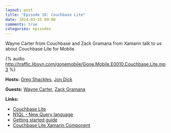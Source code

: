 ```yaml
---
layout: post
title: "Episode 10: Couchbase Lite"
date: 2014-03-25 09:00
comments: true
categories: episodes
---
```


Wayne Carter from Couchbase and Zack Gramana from Xamarin talk to us about Couchbase Lite for Mobile.  

<!-- more -->

{% audio http://traffic.libsyn.com/gonemobile/Gone.Mobile.E0010.Couchbase.Lite.mp3 %}

**Hosts:** [Greg Shackles](http://twitter.com/gshackles), [Jon Dick](http://twitter.com/redth)

**Guests:** [Wayne Carter](https://twitter.com/waynecarter), [Zack Gramana](https://twitter.com/zgramana)

**Links:** 

- [Couchbase Lite](http://www.couchbase.com/mobile)
- [N1QL - New Query language](http://blog.couchbase.com/n1ql-it-makes-cents)
- [Getting started guide](https://blog.couchbase.com/get-started-couchbase-mobile)
- [Couchbase Lite Xamarin Component](https://components.xamarin.com/view/couchbase-lite)


